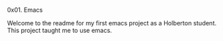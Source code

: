 0x01. Emacs

Welcome to the readme for my first emacs project as a Holberton student. This project taught me to use emacs.
